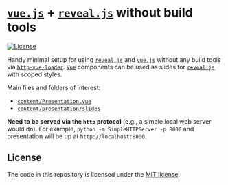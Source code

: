 # [`vue.js`](https://github.com/vuejs/vue) + [`reveal.js`](https://github.com/hakimel/reveal.js) without build tools

<a href="https://opensource.org/licenses/MIT">
    <img src="https://img.shields.io/badge/license-MIT-yellow.svg?style=flat-square" alt="License">
</a>

Handy minimal setup for using [`reveal.js`](https://github.com/hakimel/reveal.js) and [`vue.js`](https://github.com/vuejs/vue) without any build tools via [`http-vue-loader`](https://github.com/FranckFreiburger/http-vue-loader).
[`Vue`](https://github.com/vuejs/vue) components can be used as slides for [`reveal.js`](https://github.com/hakimel/reveal.js) with scoped styles. 

Main files and folders of interest: 
- [`content/Presentation.vue`](content\presentation\Presentation.vue)
- [`content/presentation/slides`](content\presentation\slides)

**Need to be served via the `http` protocol** (e.g., a simple local web server would do). For example, `python -m SimpleHTTPServer -p 8000` and presentation will be up at `http://localhost:8000`.

## License

The code in this repository is licensed under the [MIT license](https://opensource.org/licenses/MIT).
